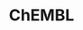 ---
bigquery: https://console.cloud.google.com/bigquery?p=patents-public-data&d=ebi_chembl&page=dataset
citation: '"The ChEMBL database in 2017." Anna Gaulton, Anne Hersey, Michał Nowotka,
  A Patrícia Bento, Jon Chambers, David Mendez, Prudence Mutowo, Francis Atkinson,
  Louisa J Bellis, Elena Cibrián-Uhalte, Mark Davies, Nathan Dedman, Anneli Karlsson,
  María Paula Magariños, John P Overington, George Papadatos, Ines Smit, Andrew R
  Leach Nucleic acids Research (2017) 45 (Database Issue), D945-D954'
contributors: European Bioinformatics Institute
cost: None
description: ChEMBL Data is a manually curated database of small molecules used in
  drug discovery, including information about existing patented drugs.
documentation: 'schema: https://www.ebi.ac.uk/chembl/db_schema


  '
last_edit: 04/09/2022, 11:50:08
location: https://console.cloud.google.com/marketplace/product/google_patents_public_datasets/chembl
maintained_by: EMBL-EBI, an outstation of European Molecular Biology Laboratory
related_publications: '

  ChEMBL: towards direct deposition of bioassay data.


  Mendez D, Gaulton A, Bento AP, Chambers J, De Veij M, Félix E, Magariños MP, Mosquera
  JF, Mutowo P, Nowotka M, Gordillo-Marañón M, Hunter F, Junco L, Mugumbate G, Rodriguez-Lopez
  M, Atkinson F, Bosc N, Radoux CJ, Segura-Cabrera A, Hersey A, Leach AR.


  — Nucleic Acids Res. 2019; 47(D1):D930-D940. doi: 10.1093/nar/gky1075

  '
schema_fields:
- topical
- domain_name
- oc_id
- tax_id
- comments
- ddd_admr
- warnref_id
- parent_molregno
- stem_class
- cx_logp
- innovator_company
- uberon_id
- withdrawn_year
- standard_relation
- ad_type
- applicant_full_name
- black_box_warning
- site_name
- priority
- standard_upper_value
- compsyn_id
- short_name
- isoform
- ddd_id
- efo_term
- hrac_class_id
- standard_type
- inorganic_flag
- warning_class
- tid_fixed
- alert_set_id
- full_molformula
- relationship_desc
- domain_description
- mesh_id
- component_id
- doc_type
- approval_date
- frac_class_id
- cx_most_bpka
- oral
- prod_pat_id
- hbd
- rgid
- assay_category
- clo_id
- doc_id
- dosed_ingredient
- domain_type
- metref_id
- assay_type
- assay_class_id
- publication_number
- src_compound_id
- ddd_units
- molecular_species
- go_id
- warning_description
- res_stem_id
- pubmed_id
- substrate_record_id
- published_type
- pathway_key
- withdrawn_country
- curation_comment
- therapeutic_flag
- ref_id
- cl_lincs_id
- data_validity_comment
- mol_atc_id
- src_id
- text_value
- l8
- assay_cell_type
- annotation
- standard_inchi
- assay_strain
- actsm_id
- assay_tissue
- parameter_value
- level3_description
- trade_name
- confidence_score
- level1_description
- relationship_type
- atc_code
- sequence_md5sum
- warning_year
- source
- cell_source_tissue
- assay_organism
- syn_type
- level2
- mc_organism
- db_source
- assay_subcellular_fraction
- stat
- delist_flag
- polymer_flag
- first_page
- num_alerts
- mol_hrac_id
- bei
- units
- tissue_id
- drug_product_flag
- bao_format
- active_molregno
- mc_tax_id
- strength
- name
- downgraded
- target_desc
- synonyms
- type
- ddd_comment
- rtb
- set_name
- component_type
- potential_duplicate
- pchembl_value
- bao_endpoint
- level1
- cell_source_organism
- cell_source_tax_id
- mw_monoisotopic
- toid
- hbd_lipinski
- ro3_pass
- withdrawn_class
- comp_class_id
- enzyme_name
- first_approval
- target_mapping
- withdrawn_reason
- related_tid
- class_type
- organism
- published_units
- protclasssyn_id
- l5
- activity_count
- ref_url
- submission_date
- protein_class_desc
- cidx
- l3
- mechanism_of_action
- alogp
- bto_id
- result_flag
- molfile
- ap_id
- formulation_id
- withdrawn_flag
- mw_freebase
- product_id
- variant_id
- natural_product
- mol_irac_id
- confidence
- normal_range_max
- indication_class
- patent_expire_date
- abstract
- ingredient
- frac_code
- cx_most_apka
- prediction_method
- molecular_mechanism
- assay_source
- ridx
- who_extra
- hrac_code
- mecref_id
- prodrug
- parent_type
- usan_stem_id
- chembl_id
- source_domain_id
- assay_id
- selectivity_comment
- assay_param_id
- irac_code
- comp_go_id
- orig_description
- usan_stem_definition
- nda_type
- level4
- num_ro5_violations
- entity_type
- acd_logd
- protein_class_id
- irac_class_id
- patent_id
- domain_id
- drugind_id
- drug_record_id
- direct_interaction
- std_act_id
- component_synonym
- record_id
- mec_id
- country
- cx_logd
- dosage_form
- activity_id
- level3
- updated_by
- smid
- issue
- ref_type
- active_ingredient
- patent_use_code
- psa
- l4
- relation
- mesh_heading
- research_stem
- ddd_value
- canonical_smiles
- chirality
- assay_tax_id
- molsyn_id
- path
- first_in_class
- updated_on
- standard_value
- alert_name
- targcomp_id
- l7
- who_name
- doi
- num_lipinski_ro5_violations
- year
- idx
- chebi_par_id
- max_phase_for_ind
- heavy_atoms
- protein_class_synonym
- previous_company
- entity_id
- cell_id
- usan_year
- sequence
- volume
- version
- metabolite_record_id
- tid
- level5
- l6
- tbl
- standard_flag
- stem
- mechanism_comment
- assay_desc
- site_residues
- relationship
- assay_test_type
- job_id
- qed_weighted
- qudt_units
- caloha_id
- sitecomp_id
- availability_type
- class_level
- acd_logp
- helm_notation
- standard_inchi_key
- targrel_id
- major_class
- last_active
- subgroup
- compd_id
- hba
- co_stem_id
- authors
- cell_ontology_id
- indref_id
- parent_id
- met_comment
- molregno
- drug_substance_flag
- homologue
- warning_country
- journal
- mutation
- parameter_type
- creation_date
- description
- biocomp_id
- pref_name
- structure_type
- parent_go_id
- level2_description
- end_position
- alert_id
- max_phase
- warning_type
- molecule_type
- l2
- full_mwt
- standard_units
- definition
- mol_frac_id
- target_type
- start_position
- cell_name
- warning_id
- status
- sei
- ass_cls_map_id
- upper_value
- met_id
- aromatic_rings
- action_type
- company
- as_id
- title
- binding_site_comment
- aidx
- predbind_id
- value
- enzyme_tid
- compound_key
- patent_no
- src_description
- curated_by
- pathway_id
- site_id
- src_short_name
- l1
- published_value
- log_id
- mc_target_type
- met_conversion
- cellosaurus_id
- efo_id
- mc_target_accession
- cpd_str_alert_id
- standard_text_value
- last_page
- aspect
- smarts
- acd_most_bpka
- usan_stem
- accession
- hba_lipinski
- uo_units
- disease_efficacy
- level4_description
- published_relation
- activity_comment
- lle
- bao_id
- species_group_flag
- le
- parenteral
- compound_name
- label
- route
- cell_description
- src_assay_id
- acd_most_apka
- usan_substem
- db_version
- normal_range_min
- mc_target_name
shortname: chembl
tags:
- biotechnology
- health
- chemical
- bioinformatics
- medical
terms_of_use: CC BY-SA 3.0
title: ChEMBL
uuid: e232a192-965c-4ec9-904c-155b6dfe56c5
---